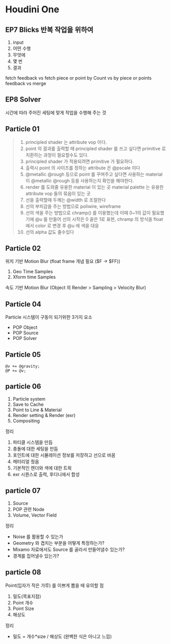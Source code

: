 # Houdini One

## EP7 Blicks 반복 작업을 위하여

1. input
1. 어떤 수행
1. 무엇에
1. 몇 번
1. 결과

fetch feedback    vs    fetch piece or point
by Count    vs    by piece or points
feedback    vs    merge

## EP8 Solver

시간에 따라
주어진 세팅에 맞게
작업을 수행해 주는 것

## Particle 01

> 1. principled shader 는 attribute vop 이다.
> 1. point 의 결과를 출력할 때 principled shader 를 쓰고 싶다면 primitive 로 치환하는 과정이 필요할수도 있다.
> 1. principled shader 가 적용되려면 primitive 가 필요하다.
> 1. 출력시 point 의 사이즈를 정하는 attribute 은 @pscale 이다
> 1. @metallic @rough 등으로 point 를 꾸며주고 싶다면 사용하는 material 이 @metallic @rough 등을 사용하는지 확인을 해야한다.
> 1. render 를 도와줄 유용한 material 이 있는 곳 material palette 는 유용한 attribute vop 들의 묶음이 있는 곳
> 1. 선을 출력할때 두께는 @width 로 조절한다
> 1. 선의 부피감을 주는 방법으로 poliwire, wireframe
> 1. 선의 색을 주는 방법으로 chramp() 를 이용했는데 이때 0~1의 값이 필요했기에 @u 를 만들어 선의 시작은 0 끝은 1로 표현, chramp 의 방식을 float 에서 color 로 변경 후 @u 에 색을 대응
> 1. 선의 alpha 값도 줄수있다

## Particle 02

위치 기반 Motion Blur (float frame 개념 필요 ($F → $FF))

1. Geo Time Samples
1. Xform time Samples

속도 기반 Motion Blur (Object 의 Render > Sampling > Velocity Blur)

## Particle 04

Particle 시스템이 구동이 되기위한 3가지 요소

- POP Object
- POP Source
- POP Solver

## Particle 05

```
@v += @gravity;
@P += @v;
```

## particle 06

1. Particle system
1. Save to Cache
1. Point to Line & Material
1. Render setting & Render (exr)
1. Compositing

정리

1. 파티클 시스템을 만듬
1. 충돌에 대한 세팅을 만듬
1. 포인트에 대한 시뮬레이션 정보를 저장하고 선으로 바꿈
1. 메터리얼 줬음
1. 기본적인 렌더와 색에 대한 트윅
1. exr 시퀀스로 출력, 후디니에서 합성

## particle 07

1. Source
1. POP 관련 Node
1. Volume, Vector Field

정리

- Noise 를 활용할 수 있는가
- Geometry 와 겹치는 부분을 어떻게 특정하는가?
- Mixamo 자료에서도 Source 를 골라서 만들어낼수 있는가?
- 경계를 집어낼수 있는가?

## particle 08

Point(입자가 작은 가루) 를 이쁘게 뽑을 때 유의할 점

1. 밀도(목표지점)
1. Point 개수
1. Point Size
1. 해상도

정리

- 밀도 = 개수*size / 해상도 (완벽한 식은 아니고 느낌)
